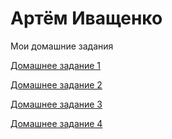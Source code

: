 # Артём Иващенко
Мои домашние задания

[Домашнее задание 1](https://ivashchenkoartem.github.io/Homework_1/ "Моё Резюме")

[Домашнее задание 2](https://ivashchenkoartem.github.io/Homework_2/ "Вёстка Smashing HTML5!")

[Домашнее задание 3](https://ivashchenkoartem.github.io/Homework_3/ "Якоря")

[Домашнее задание 4](https://ivashchenkoartem.github.io/Homework_4/ "Список покупок")
